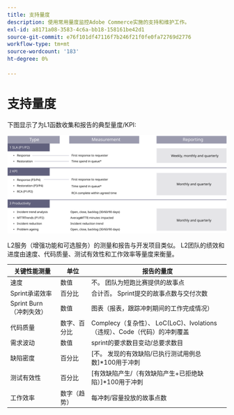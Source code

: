 ```yaml
---
title: 支持量度
description: 使用常用量度监控Adobe Commerce实施的支持和维护工作。
exl-id: a8171a08-3583-4c6a-bb18-158161be42d1
source-git-commit: e76f101df47116f7b246f21f0fe0fa72769d2776
workflow-type: tm+mt
source-wordcount: '183'
ht-degree: 0%

---
```


# 支持量度

下图显示了为L1函数收集和报告的典型量度/KPI:

![显示SLA量度的图表](../../assets/playbooks/sla-metrics.svg)

L2服务（增强功能和可选服务）的测量和报告与开发项目类似。 L2团队的绩效和进度由速度、代码质量、测试有效性和工作效率等量度来衡量。

| 关键性能测量 | 单位 | 报告的量度 |
|------------------------------|---------------------|------------------------------------------------------------------------------------|
| 速度 | 数值 | 不。 团队为短跑比赛提供的故事点 |
| Sprint承诺效率 | 百分比 | 合计否。 Sprint提交的故事点数与交付次数 |
| Sprint Burn（冲刺失效） | 数值 | 图表（报表，跟踪冲刺期间的工作完成情况） |
| 代码质量 | 数字、百分比 | Complecy（复杂性）、 LoC(LoC)、Ivolations（违规）、Code（代码）的冲刺覆盖 |
| 需求波动 | 数值 | sprint的要求数目变动/总要求数目 |
| 缺陷密度 | 百分比 | [不。 发现的有效缺陷/已执行测试用例总数]*100用于冲刺 |
| 测试有效性 | 百分比 | [有效缺陷产生/（有效缺陷产生+已拒绝缺陷）]*100用于冲刺 |
| 工作效率 | 数字（趋势） | 每冲刺/容量投放的故事点数 |
